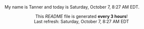 My name is Tanner and today is Saturday, October 7, 8:27 AM EDT.

<p align="center">This <i>README</i> file is generated <b>every 3 hours</b>!</br>Last refresh: Saturday, October 7, 8:27 AM EDT<br /></p>
